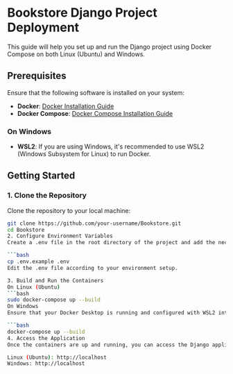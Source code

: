 # Bookstore Django Project Deployment

This guide will help you set up and run the Django project using Docker Compose on both Linux (Ubuntu) and Windows.

## Prerequisites

Ensure that the following software is installed on your system:

- **Docker**: [Docker Installation Guide](https://docs.docker.com/get-docker/)
- **Docker Compose**: [Docker Compose Installation Guide](https://docs.docker.com/compose/install/)

### On Windows
- **WSL2**: If you are using Windows, it's recommended to use WSL2 (Windows Subsystem for Linux) to run Docker.

## Getting Started

### 1. Clone the Repository

Clone the repository to your local machine:

```bash
git clone https://github.com/your-username/Bookstore.git
cd Bookstore
2. Configure Environment Variables
Create a .env file in the root directory of the project and add the necessary environment variables:

```bash
cp .env.example .env
Edit the .env file according to your environment setup.

3. Build and Run the Containers
On Linux (Ubuntu)
```bash
sudo docker-compose up --build
On Windows
Ensure that your Docker Desktop is running and configured with WSL2 integration. Then run:

```bash
docker-compose up --build
4. Access the Application
Once the containers are up and running, you can access the Django application at:

Linux (Ubuntu): http://localhost
Windows: http://localhost

